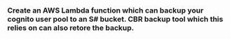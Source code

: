 ### Create an AWS Lambda function which can backup your cognito user pool to an S# bucket. CBR backup tool which this relies on can also retore the backup. 


